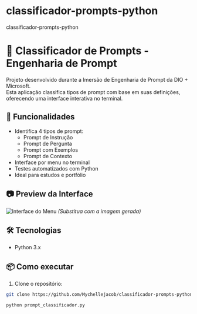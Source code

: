 # classificador-prompts-python
classificador-prompts-python
# 🧠 Classificador de Prompts - Engenharia de Prompt

Projeto desenvolvido durante a Imersão de Engenharia de Prompt da DIO + Microsoft.  
Esta aplicação classifica tipos de prompt com base em suas definições, oferecendo uma interface interativa no terminal.

## 🚀 Funcionalidades

- Identifica 4 tipos de prompt:
  - Prompt de Instrução
  - Prompt de Pergunta
  - Prompt com Exemplos
  - Prompt de Contexto
- Interface por menu no terminal
- Testes automatizados com Python
- Ideal para estudos e portfólio

## 📷 Preview da Interface

![Interface do Menu](link-da-imagem-aqui)
*(Substitua com a imagem gerada)*

## 🛠️ Tecnologias

- Python 3.x

## 📦 Como executar

1. Clone o repositório:
```bash
git clone https://github.com/Mychellejacob/classificador-prompts-python.git

python prompt_classificador.py


